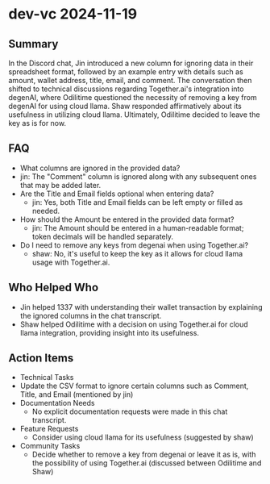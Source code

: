 # dev-vc 2024-11-19

## Summary

In the Discord chat, Jin introduced a new column for ignoring data in their spreadsheet format, followed by an example entry with details such as amount, wallet address, title, email, and comment. The conversation then shifted to technical discussions regarding Together.ai's integration into degenAI, where Odilitime questioned the necessity of removing a key from degenAI for using cloud llama. Shaw responded affirmatively about its usefulness in utilizing cloud llama. Ultimately, Odilitime decided to leave the key as is for now.

## FAQ

- What columns are ignored in the provided data?
- jin: The "Comment" column is ignored along with any subsequent ones that may be added later.
- Are the Title and Email fields optional when entering data?
    - jin: Yes, both Title and Email fields can be left empty or filled as needed.
- How should the Amount be entered in the provided data format?
    - jin: The Amount should be entered in a human-readable format; token decimals will be handled separately.
- Do I need to remove any keys from degenai when using Together.ai?
    - shaw: No, it's useful to keep the key as it allows for cloud llama usage with Together.ai.

## Who Helped Who

- Jin helped 1337 with understanding their wallet transaction by explaining the ignored columns in the chat transcript.
- Shaw helped Odilitime with a decision on using Together.ai for cloud llama integration, providing insight into its usefulness.

## Action Items

- Technical Tasks
- Update the CSV format to ignore certain columns such as Comment, Title, and Email (mentioned by jin)
- Documentation Needs
    - No explicit documentation requests were made in this chat transcript.
- Feature Requests
    - Consider using cloud llama for its usefulness (suggested by shaw)
- Community Tasks
    - Decide whether to remove a key from degenai or leave it as is, with the possibility of using Together.ai (discussed between Odilitime and Shaw)
